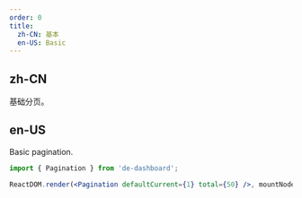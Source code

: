 ```yaml
---
order: 0
title:
  zh-CN: 基本
  en-US: Basic
---
```


## zh-CN

基础分页。

## en-US

Basic pagination.

````jsx
import { Pagination } from 'de-dashboard';

ReactDOM.render(<Pagination defaultCurrent={1} total={50} />, mountNode);
````
